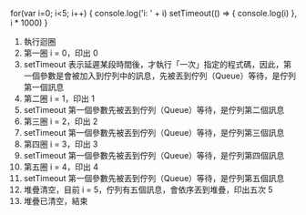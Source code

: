 for(var i=0; i<5; i++) {
  console.log('i: ' + i)
  setTimeout(() => {
    console.log(i)
  }, i * 1000)
}

1. 執行迴圈
2. 第一圈 i = 0，印出 0
3. setTimeout 表示延遲某段時間後，才執行「一次」指定的程式碼，因此，第一個參數是會被加入到佇列中的訊息，先被丟到佇列（Queue）等待，是佇列第一個訊息
4. 第二圈 i = 1，印出 1
5. setTimeout 第一個參數先被丟到佇列（Queue）等待，是佇列第二個訊息
6. 第三圈 i = 2，印出 2
7. setTimeout 第一個參數先被丟到佇列（Queue）等待，是佇列第三個訊息
8. 第四圈 i = 3，印出 3
9. setTimeout 第一個參數先被丟到佇列（Queue）等待，是佇列第四個訊息 
10. 第五圈 i = 4，印出 4
11. setTimeout 第一個參數先被丟到佇列（Queue）等待，是佇列第五個訊息 
12. 堆疊清空，目前 i = 5，佇列有五個訊息，會依序丟到堆疊，印出五次 5
13. 堆疊已清空，結束
